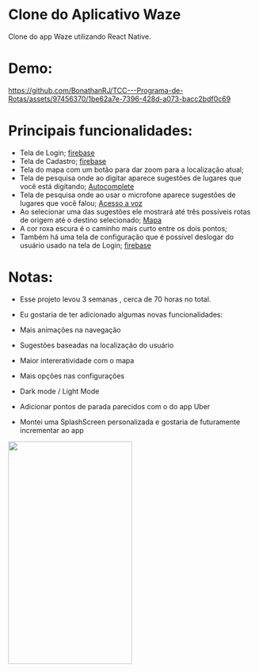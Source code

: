 
# Clone do Aplicativo Waze
Clone do app Waze utilizando React Native.

# Demo:
https://github.com/BonathanRJ/TCC---Programa-de-Rotas/assets/97456370/1be62a7e-7396-428d-a073-bacc2bdf0c69

# Principais funcionalidades:
- Tela de Login; [firebase](https://rnfirebase.io)
- Tela de Cadastro; [firebase](https://rnfirebase.io)
- Tela do mapa com um botão para dar zoom para a localização atual; 
- Tela de pesquisa onde ao digitar aparece sugestões de lugares que você está digitando; [Autocomplete](https://maps.googleapis.com/maps/api/place/autocomplete/json?input=${text}&key=${apiKey}&types=address)
- Tela de pesquisa onde ao usar o microfone aparece sugestões de lugares que você falou; [Acesso a voz](https://github.com/react-native-voice/voice)
- Ao selecionar uma das sugestões ele mostrará até três possíveis rotas de origem até o destino selecionado; [Mapa](https://www.npmjs.com/package/react-native-maps)
- A cor roxa escura é o caminho mais curto entre os dois pontos; 
- Também há uma tela de configuração que é possível deslogar do usuário usado na tela de Login; [firebase](https://rnfirebase.io)

# Notas:
- Esse projeto levou 3 semanas , cerca de 70 horas no total.
- Eu gostaria de ter adicionado algumas novas funcionalidades:
- Mais animações na navegação
- Sugestões baseadas na localização do usuário
- Maior intereratividade com o mapa
- Mais opções nas configurações
- Dark mode / Light Mode

- Adicionar pontos de parada parecidos com o do app Uber
- Montei uma SplashScreen personalizada e gostaria de futuramente incrementar ao app

<img align="center" height="450" width="250"
src="https://github.com/BonathanRJ/TCC---Programa-de-Rotas/assets/97456370/c9d47fa7-b49f-457d-b50b-740c916a6e23"
/>


